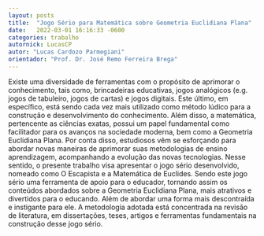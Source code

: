 ```yaml
---
layout: posts
title:  "Jogo Sério para Matemática sobre Geometria Euclidiana Plana"
date:   2022-03-01 16:16:33 -0600
categories: trabalho
autornick: LucasCP
autor: "Lucas Cardozo Parmegiani"
orientador: "Prof. Dr. José Remo Ferreira Brega"
---
```

Existe uma diversidade de ferramentas com o propósito de aprimorar o conhecimento, tais como, brincadeiras educativas, jogos analógicos (e.g. jogos de tabuleiro, jogos de cartas) e jogos digitais. Este último, em específico, está sendo cada vez mais utilizado como método lúdico para a construção e desenvolvimento do conhecimento. Além disso, a matemática, pertencente as ciências exatas, possui um papel fundamental como facilitador para os avanços na sociedade moderna, bem como a Geometria Euclidiana Plana. Por conta disso, estudiosos vêm se esforçando para abordar novas maneiras de aprimorar suas metodologias de ensino aprendizagem, acompanhando a evolução das novas tecnologias. Nesse sentido, o presente trabalho visa apresentar o jogo sério desenvolvido, nomeado como O Escapista e a Matemática de Euclides. Sendo este jogo sério uma ferramenta de apoio para o educador, tornando assim os conteúdos abordados sobre a Geometria Euclidiana Plana, mais atrativos e divertidos para o educando. Além de abordar uma forma mais descontraída e instigante para ele. A metodologia adotada está concentrada na revisão de literatura, em dissertações, teses, artigos e ferramentas fundamentais na construção desse jogo sério.
